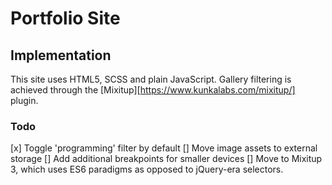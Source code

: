 # Portfolio Site


## Implementation

This site uses HTML5, SCSS and plain JavaScript. Gallery filtering is achieved through the [Mixitup][https://www.kunkalabs.com/mixitup/] plugin.

### Todo

[x] Toggle 'programming' filter by default
[] Move image assets to external storage
[] Add additional breakpoints for smaller devices
[] Move to Mixitup 3, which uses ES6 paradigms as opposed to jQuery-era selectors.
